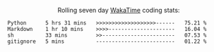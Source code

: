 <!--<p align="center">
  <img width="auto" src ="https://github-readme-stats.vercel.app/api/top-langs/?username=syrkis&layout=compact&hide_border=true&theme=darcula&bg_color=00000000&langs_count=6&hide=jupyter%20notebook,JavaScript,HTML" width = 400>
      <img src ="https://github-readme-streak-stats.herokuapp.com?user=syrkis&theme=darcula&hide_border=true&background=FFFFFF00" width = 400>

</p>-->
<p align="center">Rolling seven day <a href='https://wakatime.com/'> WakaTime</a> coding stats:</p>
<!--START_SECTION:waka-->

```text
Python      5 hrs 31 mins   >>>>>>>>>>>>>>>>>>>------   75.21 %
Markdown    1 hr 10 mins    >>>>---------------------   16.04 %
sh          33 mins         >>-----------------------   07.53 %
gitignore   5 mins          -------------------------   01.22 %
```

<!--END_SECTION:waka-->
